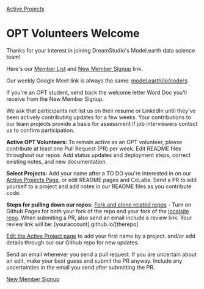 [Active Projects](../../../projects)
# OPT Volunteers Welcome

Thanks for your interest in joining DreamStudio's Model.earth data science team!

Here's our [Member List](../) and [New Member Signup](https://docs.google.com/forms/d/e/1FAIpQLScXSX0_myDcB4_Z32hpGC71PXVsMmgy_dyZPY0aPEWamyzV-w/viewform) link.

Our weekly Google Meet link is always the same: [model.earth/io/coders](https://model.earth/io/coders)

If you're an OPT student, send back the welcome letter Word Doc you'll receive from the New Member Signup.

<!--
**Here are some interest areas to consider including in your member signup**
OpenWebUI python backend and Docker, Javascript with eCharts visualizations  
D3 chart javascript, Leaflet map colors, International Exiobase trade data,  
Discord API pull, Python pipelines, ML Forecasting, API Feed Player React, LLMs with python, AI Image generation python, Video generation python, Supabase International trade python, DuckDB US State impacts Javascript
-->

We ask that participants not list us on their resume or LinkedIn until they've been actively contributing updates for a few weeks. Your contributions to our team projects provide a basis for assessment if job interviewers contact us to confirm participation.

**Active OPT Volunteers:** To remain active as an OPT volunteer, please contribute at least one Pull Request (PR) per week.  Edit README files throughout our repos. Add status updates and deployment steps, correct existing notes, and new documentation.

**Select Projects:** Add your name after a TO DO you're interested in on our [Active Projects Page](../../../projects), or edit README pages and CoLabs. Send a PR to add yourself to a project and add notes in our README files as you contribute code.

**Steps for pulling down our repos:** [Fork and clone related repos](../../../localsite/start/steps/) - Turn on Github Pages for both your fork of the repo and your fork of the [localsite repo](https://github.com/modelearth/localsite/). When submiting a PR, also send an email include a review link. Your review link will be: [youraccount].github.io/[therepo]

[Edit the Active Project page](https://github.com/ModelEarth/projects/blob/main/active.md) to add your first name by a project. and/or add details through our our Github repo for new updates.  

Send an email whenever you send a pull request. If you are uncertain about an edit, make your best guess and submit the PR anyway. Include any uncertainties in the email you send after submitting the PR.

<a href="https://docs.google.com/forms/d/e/1FAIpQLScXSX0_myDcB4_Z32hpGC71PXVsMmgy_dyZPY0aPEWamyzV-w/viewform" class="btn btn-success">New Member Signup</a>
